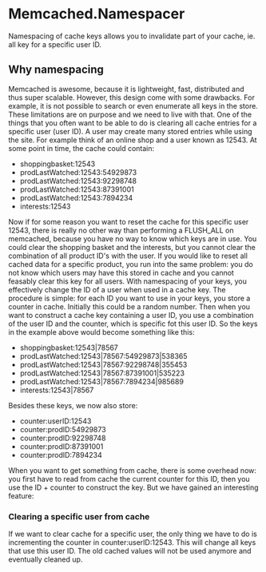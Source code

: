 # Memcached.Namespacer
Namespacing of cache keys allows you to invalidate part of your cache, ie. all key for a specific user ID.

## Why namespacing

Memcached is awesome, because it is lightweight, fast, distributed and thus super scalable. However, this design come with some 
drawbacks. For example, it is not possible to search or even enumerate all keys in the store. These limitations are on purpose
and we need to live with that. One of the things that you often want to be able to do is clearing all cache entries for a specific
user (user ID). A user may create many stored entries while using the site. For example think of an online shop and a user known 
as 12543. At some point in time, the cache could contain:

 - shoppingbasket:12543
 - prodLastWatched:12543:54929873
 - prodLastWatched:12543:92298748
 - prodLastWatched:12543:87391001
 - prodLastWatched:12543:7894234
 - interests:12543
 
 Now if for some reason you want to reset the cache for this specific user 12543, there is really no other way than performing a 
 FLUSH_ALL on memcached, because you have no way to know which keys are in use. You could clear the shopping basket and the 
 interests, but you cannot clear the combination of all product ID's with the user. If you would like to reset all cached data 
 for a specific product, you run into the same problem: you do not know which users may have this stored in cache and you cannot 
 feasably clear this key for all users.
 With namespacing of your keys, you effectively change the ID of a user when used in a cache key. The procedure is simple: for each 
 ID you want to use in your keys, you store a counter in cache. Initially this could be a random number. Then when you want to 
 construct a cache key containing a user ID, you use a combination of the user ID and the counter, which is specific fot 
 this user ID. So the keys in the example above would become something like this:
 
 - shoppingbasket:12543|78567
 - prodLastWatched:12543|78567:54929873|538365
 - prodLastWatched:12543|78567:92298748|355453
 - prodLastWatched:12543|78567:87391001|535223
 - prodLastWatched:12543|78567:7894234|985689
 - interests:12543|78567

Besides these keys, we now also store:

 - counter:userID:12543
 - counter:prodID:54929873
 - counter:prodID:92298748
 - counter:prodID:87391001
 - counter:prodID:7894234

When you want to get something from cache, there is some overhead now: you first have to read from cache the current counter for
this ID, then you use the ID + counter to construct the key. But we have gained an interesting feature:

### Clearing a specific user from cache
If we want to clear cache for a specific user, the only thing we have to do is incrementing the counter in counter:userID:12543. 
This will change all keys that use this user ID. The old cached values will not be used anymore and eventually cleaned up.
